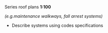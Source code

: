 <span class="transform-to-uppercase">Series roof plans **1:100**</span>

_(e.g.maintenance walkways, fall arrest systems)_

- Describe systems using codes <span class="transform-to-uppercase">specifications</span>
